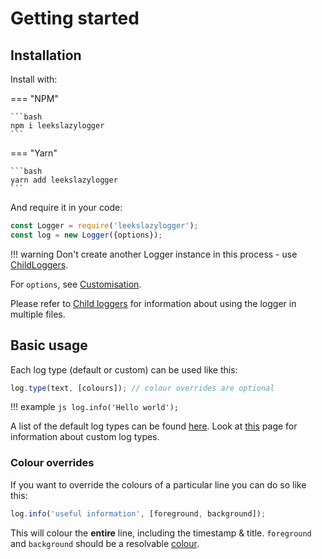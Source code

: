 # Getting started

## Installation

Install with:

=== "NPM"

	```bash
	npm i leekslazylogger
	```

=== "Yarn"

	```bash
	yarn add leekslazylogger
	```

And require it in your code:

```js
const Logger = require('leekslazylogger');
const log = new Logger({options});
```

!!! warning
	Don't create another Logger instance in this process - use [ChildLoggers](/child-loggers).

For `options`, see [Customisation](/customisation).

Please refer to [Child loggers](/child-loggers) for information about using the logger in multiple files.

## Basic usage

Each log type (default or custom) can be used like this:

```js
log.type(text, [colours]); // colour overrides are optional
```

!!! example
	```js
	log.info('Hello world');
	```

A list of the default log types can be found [here](/log-types). Look at [this](/customisation/custom-types) page for information about custom log types.

### Colour overrides

If you want to override the colours of a particular line you can do so like this:

```js
log.info('useful information', [foreground, background]);
```

This will colour the **entire** line, including the timestamp  & title.
`foreground` and `background` should be a resolvable [colour](/colours).
